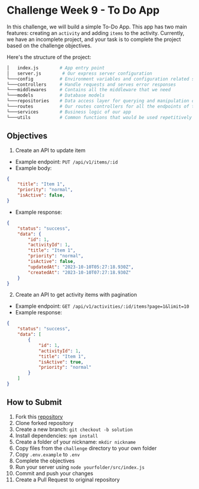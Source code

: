 # Challenge Week 9 - To Do App

In this challenge, we will build a simple To-Do App. This app has two main features: creating an `activity` and adding `items` to the activity. Currently, we have an incomplete project, and your task is to complete the project based on the challenge objectives.

Here's the structure of the project:

```bash
│   index.js        # App entry point
│   server.js        # Our express server configuration
└───config          # Environment variables and configuration related stuff
└───controllers     # Handle requests and serves error responses
└───middlewares     # Contains all the middleware that we need
└───models          # Database models
└───repositories    # Data access layer for querying and manipulation of database
└───routes          # Our routes controllers for all the endpoints of the app
└───services        # Business logic of our app
└───utils           # Common functions that would be used repetitively
```

## Objectives
1. Create an API to update item

- Example endpoint: `PUT /api/v1/items/:id`
- Example body:
```json
{
    "title": "Item 1",
    "priority": "normal",
    "isActive": false,
}
```

- Example response:
```json
{
    "status": "success",
    "data": {
        "id": 1,
        "activityId": 1,
        "title": "Item 1",
        "priority": "normal",
        "isActive": false,
        "updatedAt": "2023-10-10T05:27:18.930Z",
        "createdAt": "2023-10-10T07:27:18.930Z"
    }
}
```

2. Create an API to get activity items with pagination
- Example endpoint: `GET /api/v1/activities/:id/items?page=1&limit=10`
- Example response:
```json
{
    "status": "success",
    "data": [
        {
            "id": 1,
            "activityId": 1,
            "title": "Item 1",
            "isActive": true,
            "priority": "normal"
        }
    ]
}
```

## How to Submit

1. Fork this [repository](https://github.com/arifintahu/msib-challenge-week-9)
2. Clone forked repository
3. Create a new branch: `git checkout -b solution`
4. Install dependencies: `npm install`
5. Create a folder of your nickname: `mkdir nickname`
6. Copy files from the `challenge` directory to your own folder
7. Copy `.env.example` to `.env`
8. Complete the objectives
9. Run your server using `node yourfolder/src/index.js`
10. Commit and push your changes
11. Create a Pull Request to original repository
